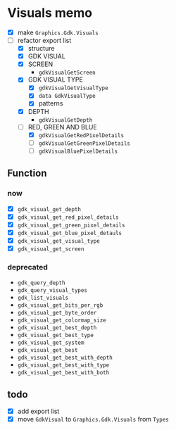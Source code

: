Visuals memo
============

* [x] make `Graphics.Gdk.Visuals`
* [ ] refactor export list
	+ [x] structure
	+ [x] GDK VISUAL
	+ [x] SCREEN
		- `gdkVisualGetScreen`
	+ [x] GDK VISUAL TYPE
		- [x] `gdkVisualGetVisualType`
		- [x] `data GdkVisualType`
		- [x] patterns
	+ [x] DEPTH
		- `gdkVisualGetDepth`
	+ [ ] RED, GREEN AND BLUE
		- [x] `gdkVisualGetRedPixelDetails`
		- [ ] `gdkVisualGetGreenPixelDetails`
		- [ ] `gdkVisualBluePixelDetails`

Function
--------

### now

* [x] `gdk_visual_get_depth`
* [x] `gdk_visual_get_red_pixel_details`
* [x] `gdk_visual_get_green_pixel_details`
* [x] `gdk_visual_get_blue_pixel_detauls`
* [x] `gdk_visual_get_visual_type`
* [x] `gdk_visual_get_screen`

### deprecated

* `gdk_query_depth`
* `gdk_query_visual_types`
* `gdk_list_visuals`
* `gdk_visual_get_bits_per_rgb`
* `gdk_visual_get_byte_order`
* `gdk_visual_get_colormap_size`
* `gdk_visual_get_best_depth`
* `gdk_visual_get_best_type`
* `gdk_visual_get_system`
* `gdk_visual_get_best`
* `gdk_visual_get_best_with_depth`
* `gdk_visual_get_best_with_type`
* `gdk_visual_get_best_with_both`

todo
----

* [x] add export list
* [x] move `GdkVisual` to `Graphics.Gdk.Visuals` from `Types`
